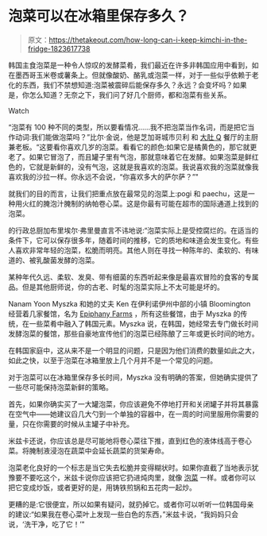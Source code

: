 # 泡菜可以在冰箱里保存多久？

> 原文：<https://thetakeout.com/how-long-can-i-keep-kimchi-in-the-fridge-1823617738>

韩国主食泡菜是一种令人惊叹的发酵菜肴，我们最近在许多非韩国应用中看到，如在墨西哥玉米卷或薯条上。但就像酸奶、酪乳或泡菜一样，对于一些似乎依赖于老化的东西，我们不禁想知道:泡菜被震碎后能保存多久？永远？会变坏吗？如果是，你怎么知道？无奈之下，我们问了好几个厨师，都和泡菜有些关系。

Watch

“泡菜有 100 种不同的类型，所以要看情况……我不把泡菜当作名词，而是把它当作动词:我们能做泡菜吗？”比尔·金说，他是芝加哥城市贝利 和 [大肚 Q](http://www.bellyqchicago.com/) 餐厅的主厨兼老板。“这要看你喜欢几岁的泡菜。看看它的颜色:如果它是橘黄色的，那它就更老了。如果它冒泡了，而且罐子里有气泡，那就意味着它在发酵。如果泡菜是鲜红色的，它就是新鲜的，没有气泡，这就是我喜欢的泡菜。我说喜欢我的泡菜就像我喜欢我的沙拉一样。你永远不会说，“你喜欢多大的萨尔萨？”"

就我们的目的而言，让我们把重点放在最常见的泡菜上:pogi 和 paechu，这是一种用火红的腌泡汁腌制的纳帕卷心菜。这是你最有可能在超市的国际通道上找到的泡菜。

的行政总厨加布里埃尔·弗里曼直言不讳地说:“泡菜实际上是受控腐烂的。在适当的条件下，它可以保存很多年，随着时间的推移，它的质地和味道会发生变化。有些人喜欢非常年轻的泡菜，松脆而明亮。其他人则在寻找一种陈年的、柔软的、有味道的、被乳酸菌发酵的泡菜。

某种年代久远、柔软、发臭、带有细菌的东西听起来像是最喜欢冒险的食客的专属品。但是其他厨师说，你的古老、时髦的泡菜实际上不太可能是坏的。

Nanam Yoon Myszka 和她的丈夫 Ken 在伊利诺伊州中部的小镇 Bloomington 经营着几家餐馆，名为 [Epiphany Farms](http://www.epiphanyfarms.com/) ，所有这些餐馆，由于 Myszka 的传统，在一些菜肴中融入了韩国元素。Myszka 说，在韩国，她经常去专门做长时间发酵泡菜的餐馆，那些自豪地宣传他们的泡菜已经陈酿了三年或更长时间的地方。

在韩国家庭中，这从来不是一个明显的问题，只是因为他们消费的数量如此之大，如此之快，以至于泡菜在冰箱里放上几个月并不是一个常见的问题。

对于泡菜可以在冰箱里保存多长时间，Myszka 没有明确的答案，但她确实提供了一些尽可能保持泡菜新鲜的策略。

首先，如果你确实买了一大罐泡菜，你应该避免不停地打开和关闭罐子并将其暴露在空气中——她建议舀几大勺到一个单独的容器中，在一周的时间里服用你需要的量，只在你需要的时候从主罐子中补充。

米兹卡还说，你应该总是尽可能地将卷心菜往下推，直到红色的液体线高于卷心菜。将腌制液浸泡在蔬菜中会延长蔬菜的货架寿命。

泡菜老化良好的一个标志是当它失去松脆并变得糊状时。如果你直截了当地表示犹豫要不要吃这个，米兹卡说你应该把它扔进炖肉里，就像 [泡菜](https://mykoreankitchen.com/kimchi-jjigae/) 一样。或者你可以把它变成炒饭，或者更好的是，用铸铁煎锅和五花肉一起炒。

更糟的是:它很便宜，所以如果有疑问，就扔掉它。或者你可以听听一位韩国母亲的建议:“如果我在卷心菜叶上发现一些白色的东西，”米兹卡说，“我妈妈只会说，‘洗干净，吃了它！’"